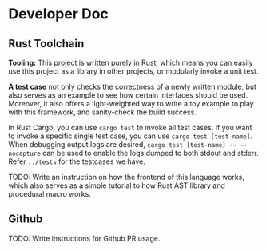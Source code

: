 # Developer Doc

## Rust Toolchain

**Tooling:** This project is written purely in Rust, which means you can easily use this
project as a library in other projects, or modularly invoke a unit test. 

**A test case** not only checks the correctness of a newly written module, but also serves as an
example to see how certain interfaces should be used. Moreover, it also offers a light-weighted
way to write a toy example to play with this framework, and sanity-check the build success.

In Rust Cargo, you can use `cargo test` to invoke all test cases. If you want to invoke
a specific single test case, you can use `cargo test [test-name]`. When debugging output logs
are desired, `cargo test [test-name] -- --nocapture` can be used to enable the logs dumped to both
stdout and stderr. Refer `../tests` for the testcases we have.

TODO: Write an instruction on how the frontend of this language works, which also serves as a
simple tutorial to how Rust AST library and procedural macro works.

## Github

TODO: Write instructions for Github PR usage.

